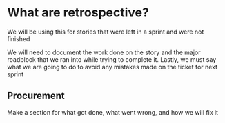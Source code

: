# What are retrospective?
We will be using this for stories that were left in a sprint and were not finished

We will need to document the work done on the story and the major roadblock that we ran into while trying to complete it. Lastly, we must say what we are going to do to avoid any mistakes made on the ticket for next sprint

## Procurement
Make a section for what got done, what went wrong, and how we will fix it